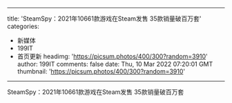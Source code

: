 
---
title: 'SteamSpy：2021年10661款游戏在Steam发售  35款销量破百万套'
categories: 
 - 新媒体
 - 199IT
 - 首页更新
headimg: 'https://picsum.photos/400/300?random=3910'
author: 199IT
comments: false
date: Thu, 10 Mar 2022 07:20:01 GMT
thumbnail: 'https://picsum.photos/400/300?random=3910'
---

<div>   
SteamSpy：2021年10661款游戏在Steam发售  35款销量破百万套  
</div>
            